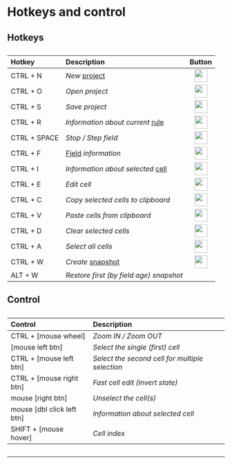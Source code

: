 # Hotkeys and control

##   

## Hotkeys

##  

##   
 
 | Hotkey | Description | Button |
 | :--- | :--- | :----: |
 | CTRL + N | *New* [project](doc3_en.md) | <img src="qrc:/resources/img/asterisk.svg" height="30"/> | 
 | CTRL + O | *Open project* | <img src="qrc:/resources/img/open_folder.svg" height="30"/> |
 | CTRL + S | *Save project* | <img src="qrc:/resources/img/save.svg" height="30"/> |
 | CTRL + R | *Information about current* [rule](doc5_en.md) | <img src="qrc:/resources/img/info.svg" height="30"/> |
 | CTRL + SPACE | *Stop / Step field* | <img src="qrc:/resources/img/step_stop.svg" height="30"/> |
 | CTRL + F | [Field](doc5_en.md) *information* | <img src="qrc:/resources/img/field.svg" height="30"/> |
 | CTRL + I | *Information about selected* [cell](doc4_en.md) | <img src="qrc:/resources/img/cell.svg" height="30"/> | 
 | CTRL + E | *Edit cell* | <img src="qrc:/resources/img/edit.svg" height="30"/> | 
 | CTRL + C | *Copy selected cells to clipboard* | <img src="qrc:/resources/img/copy.svg" height="30"/> |
 | CTRL + V | *Paste cells from clipboard* | <img src="qrc:/resources/img/paste.svg" height="30"/> |
 | CTRL + D | *Clear selected cells* | <img src="qrc:/resources/img/delete.svg" height="30"/> |
 | CTRL + A | *Select all cells* | <img src="qrc:/resources/img/select_all.svg" height="30"/> |
 | CTRL + W | *Create* [snapshot](doc2_en.md) | <img src="qrc:/resources/img/check.svg" height="30"/> |
 | ALT + W | *Restore first (by field age) snapshot* |   |

##   

## Control 

##   

##   
  
 | Control | Description |
 | :---- | :---- |
 | CTRL + [mouse wheel] | *Zoom IN / Zoom OUT* | 
 | [mouse left btn] | *Select the single (first) cell* | 
 | CTRL + [mouse left btn] | *Select the second cell for multiple selection* | 
 | CTRL + [mouse right btn] | *Fast cell edit (invert state)* |
 | mouse [right btn] | *Unselect the cell(s)* | 
 | mouse [dbl click left btn] | *Information about selected cell* |  
 | SHIFT + [mouse hover] | *Cell index* |   
 
##    

 ---
